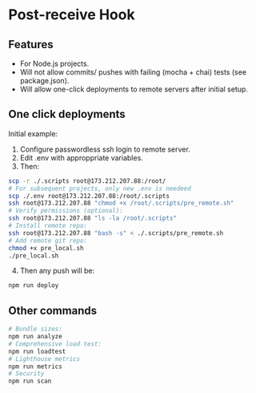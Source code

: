 # Post-receive Hook

## Features

* For Node.js projects.
* Will not allow commits/ pushes with failing (mocha + chai) tests (see package.json).
* Will allow one-click deployments to remote servers after initial setup.

## One click deployments

Initial example:

1. Configure passwordless ssh login to remote server.
2. Edit .env with approppriate variables.
3. Then:

```bash
scp -r ./.scripts root@173.212.207.88:/root/
# For subsequent projects, only new .env is needeed
scp ./.env root@173.212.207.88:/root/.scripts
ssh root@173.212.207.88 "chmod +x /root/.scripts/pre_remote.sh"
# Verify permissions (optional):
ssh root@173.212.207.88 "ls -la /root/.scripts"
# Install remote repo:
ssh root@173.212.207.88 "bash -s" < ./.scripts/pre_remote.sh
# Add remote git repo:
chmod +x pre_local.sh
./pre_local.sh
```

4. Then any push will be:

```bash
npm run deploy
```

## Other commands

```bash
# Bundle sizes:
npm run analyze
# Comprehensive load test:
npm run loadtest
# Lighthouse metrics
npm run metrics
# Security
npm run scan
```
